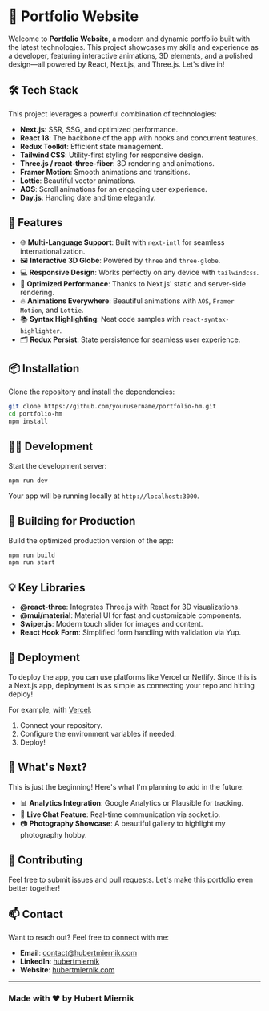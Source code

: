 
# 🚀 Portfolio Website

Welcome to **Portfolio Website**, a modern and dynamic portfolio built with the latest technologies. This project showcases my skills and experience as a developer, featuring interactive animations, 3D elements, and a polished design—all powered by React, Next.js, and Three.js. Let's dive in!

## 🛠️ Tech Stack

This project leverages a powerful combination of technologies:

- **Next.js**: SSR, SSG, and optimized performance.
- **React 18**: The backbone of the app with hooks and concurrent features.
- **Redux Toolkit**: Efficient state management.
- **Tailwind CSS**: Utility-first styling for responsive design.
- **Three.js / react-three-fiber**: 3D rendering and animations.
- **Framer Motion**: Smooth animations and transitions.
- **Lottie**: Beautiful vector animations.
- **AOS**: Scroll animations for an engaging user experience.
- **Day.js**: Handling date and time elegantly.

## 🎨 Features

- 🌐 **Multi-Language Support**: Built with `next-intl` for seamless internationalization.
- 🖼️ **Interactive 3D Globe**: Powered by `three` and `three-globe`.
- 💻 **Responsive Design**: Works perfectly on any device with `tailwindcss`.
- 🚀 **Optimized Performance**: Thanks to Next.js' static and server-side rendering.
- 🔥 **Animations Everywhere**: Beautiful animations with `AOS`, `Framer Motion`, and `Lottie`.
- 📚 **Syntax Highlighting**: Neat code samples with `react-syntax-highlighter`.
- 🗂️ **Redux Persist**: State persistence for seamless user experience.

## 📦 Installation

Clone the repository and install the dependencies:

```bash
git clone https://github.com/yourusername/portfolio-hm.git
cd portfolio-hm
npm install
```

## 🧑‍💻 Development

Start the development server:

```bash
npm run dev
```

Your app will be running locally at `http://localhost:3000`.

## 🔧 Building for Production

Build the optimized production version of the app:

```bash
npm run build
npm run start
```

## 💡 Key Libraries

- **@react-three**: Integrates Three.js with React for 3D visualizations.
- **@mui/material**: Material UI for fast and customizable components.
- **Swiper.js**: Modern touch slider for images and content.
- **React Hook Form**: Simplified form handling with validation via Yup.

## 🚀 Deployment

To deploy the app, you can use platforms like Vercel or Netlify. Since this is a Next.js app, deployment is as simple as connecting your repo and hitting deploy!

For example, with [Vercel](https://vercel.com/):
1. Connect your repository.
2. Configure the environment variables if needed.
3. Deploy!

## 🎉 What's Next?

This is just the beginning! Here's what I'm planning to add in the future:
- 📊 **Analytics Integration**: Google Analytics or Plausible for tracking.
- 💬 **Live Chat Feature**: Real-time communication via socket.io.
- 📷 **Photography Showcase**: A beautiful gallery to highlight my photography hobby.

## 🤝 Contributing

Feel free to submit issues and pull requests. Let's make this portfolio even better together!

## 📫 Contact

Want to reach out? Feel free to connect with me:

- **Email**: contact@hubertmiernik.com
- **LinkedIn**: [hubertmiernik](https://www.linkedin.com/in/hubert-miernik/)
- **Website**: [hubertmiernik.com](https://hubertmiernik.com)
---

### Made with ❤️ by Hubert Miernik
